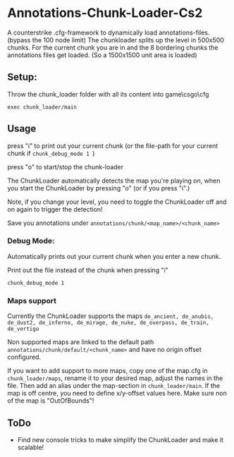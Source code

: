 # Annotations-Chunk-Loader-Cs2
A counterstrike .cfg-framework to dynamically load annotations-files. (bypass the 100 node limit)
The chunkloader splits up the level in 500x500 chunks. For the current chunk you are in and the 8 bordering chunks the annotations files get loaded. (So a 1500x1500 unit area is loaded)

## Setup:
Throw the chunk_loader folder with all its content into game\csgo\cfg

```exec chunk_loader/main```

## Usage

press "i" to print out your current chunk (or the file-path for your current chunk if ```chunk_debug_mode 1 ```)

press "o" to start/stop the chunk-loader

The ChunkLoader automatically detects the map you're playing on, when you start the ChunkLoader by pressing "o" (or if you press "i".)

Note, if you change your level, you need to toggle the ChunkLoader off and on again to trigger the detection!

Save you annotations under ```annotations/chunk/<map_name>/<chunk_name>```


### Debug Mode: 
Automatically prints out your current chunk when you enter a new chunk.

Print out the file instead of the chunk when pressing "i"

```chunk_debug_mode 1 ```

### Maps support

Currently the ChunkLoader supports the maps ```de_ancient, de_anubis, de_dust2, de_inferno, de_mirage, de_nuke, de_overpass, de_train, de_vertigo```

Non supported maps are linked to the default path  ```annotations/chunk/default/<chunk_name>``` and have no origin offset configured.

If you want to add support to more maps, copy one of the map.cfg in ```chunk_loader/maps```, rename it to your desired map, adjust the names in the file. 
Then add an alias under the map-section in ```chunk_loader/main```. If the map is off centre, you need to define x/y-offset values here. 
Make sure non of the map is "OutOfBounds"!


## ToDo
- Find new console tricks to make simplify the ChunkLoader and make it scalable! 
